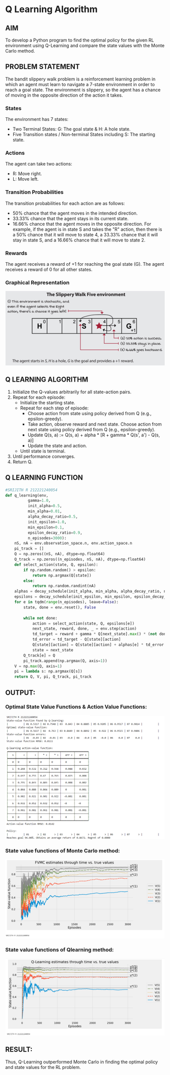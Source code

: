 # Q Learning Algorithm


## AIM
To develop a Python program to find the optimal policy for the given RL environment using Q-Learning and compare the state values with the Monte Carlo method.

## PROBLEM STATEMENT
The bandit slippery walk problem is a reinforcement learning problem in which an agent must learn to navigate a 7-state environment in order to reach a goal state. The environment is slippery, so the agent has a chance of moving in the opposite direction of the action it takes.

### States
The environment has 7 states:

- Two Terminal States: G: The goal state & H: A hole state.
- Five Transition states / Non-terminal States including S: The starting state.
### Actions
The agent can take two actions:

- R: Move right.
- L: Move left.
### Transition Probabilities
The transition probabilities for each action are as follows:

- 50% chance that the agent moves in the intended direction.
- 33.33% chance that the agent stays in its current state.
- 16.66% chance that the agent moves in the opposite direction.
For example, if the agent is in state S and takes the "R" action, then there is a 50% chance that it will move to state 4, a 33.33% chance that it will stay in state S, and a 16.66% chance that it will move to state 2.

### Rewards
The agent receives a reward of +1 for reaching the goal state (G). The agent receives a reward of 0 for all other states.

### Graphical Representation
![](1.png)

## Q LEARNING ALGORITHM
1. Initialize the Q-values arbitrarily for all state-action pairs.
2. Repeat for each episode:
    - Initialize the starting state.
    - Repeat for each step of episode:
        - Choose action from state using policy derived from Q (e.g., epsilon-greedy).
        - Take action, observe reward and next state.
        Choose action from next state using policy derived from Q (e.g., epsilon-greedy).
        - Update Q(s, a) := Q(s, a) + alpha * [R + gamma * Q(s', a') - Q(s, a)]
        - Update the state and action.
    - Until state is terminal.
3. Until performance converges.
4. Return Q.

## Q LEARNING FUNCTION
```py
#SRIJITH R 212221240054
def q_learning(env,
          gamma=1.0,
          init_alpha=0.5,
          min_alpha=0.01,
          alpha_decay_ratio=0.5,
          init_epsilon=1.0,
          min_epsilon=0.1,
          epsilon_decay_ratio=0.9,
          n_episodes=3000):
    nS, nA = env.observation_space.n, env.action_space.n
    pi_track = []
    Q = np.zeros((nS, nA), dtype=np.float64)
    Q_track = np.zeros((n_episodes, nS, nA), dtype=np.float64)
    def select_action(state, Q, epsilon):
        if np.random.random() > epsilon:
            return np.argmax(Q[state])
        else:
            return np.random.randint(nA)
    alphas = decay_schedule(init_alpha, min_alpha, alpha_decay_ratio, n_episodes)
    epsilons = decay_schedule(init_epsilon, min_epsilon, epsilon_decay_ratio, n_episodes)
    for e in tqdm(range(n_episodes), leave=False):
        state, done = env.reset(), False

        while not done:
            action = select_action(state, Q, epsilons[e])
            next_state, reward, done, _ = env.step(action)
            td_target = reward + gamma * Q[next_state].max() * (not done)
            td_error = td_target - Q[state][action]
            Q[state][action] = Q[state][action] + alphas[e] * td_error
            state = next_state
        Q_track[e] = Q
        pi_track.append(np.argmax(Q, axis=1))
    V = np.max(Q, axis=1)
    pi = lambda s: np.argmax(Q[s])
    return Q, V, pi, Q_track, pi_track
```

## OUTPUT:
### Optimal State Value Functions & Action Value Functions:
![](2.png)

### State value functions of Monte Carlo method:
![](3.png)

### State value functions of Qlearning method:
![](4.png)

## RESULT:
Thus, Q-Learning outperformed Monte Carlo in finding the optimal policy and state values for the RL problem.
